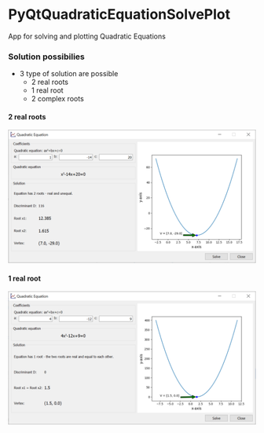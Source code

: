 # PyQtQuadraticEquationSolvePlot
App for solving and plotting Quadratic Equations

### Solution possibilies
- 3 type of solution are possible
  - 2 real roots
  - 1 real root
  - 2 complex roots   

#### 2 real roots
![](https://github.com/hrosicka/PyQtQuadraticEquationSolvePlot/blob/master/doc/MainWindow.PNG)

#### 1 real root
![](https://github.com/hrosicka/PyQtQuadraticEquationSolvePlot/blob/master/doc/OneRoot.PNG)

